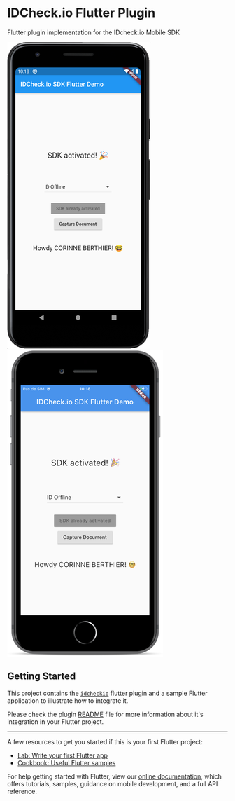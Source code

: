 # IDCheck.io Flutter Plugin

Flutter plugin implementation for the IDcheck.io Mobile SDK

![Android](art/pixel.png) ![iOS](art/iphone.png)

## Getting Started

This project contains the [`idcheckio`](./idcheckio/) flutter plugin and a sample Flutter application to illustrate how to integrate it.

Please check the plugin [README](./idcheckio/README.md) file for more information about it's integration in your Flutter project.

<hr>

A few resources to get you started if this is your first Flutter project:

- [Lab: Write your first Flutter app](https://flutter.dev/docs/get-started/codelab)
- [Cookbook: Useful Flutter samples](https://flutter.dev/docs/cookbook)

For help getting started with Flutter, view our
[online documentation](https://flutter.dev/docs), which offers tutorials,
samples, guidance on mobile development, and a full API reference.
